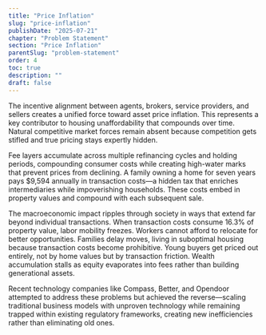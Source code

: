 ```yaml
---
title: "Price Inflation"
slug: "price-inflation"
publishDate: "2025-07-21"
chapter: "Problem Statement"
section: "Price Inflation"
parentSlug: "problem-statement"
order: 4
toc: true
description: ""
draft: false
---
```


The incentive alignment between agents, brokers, service providers, and sellers creates a unified force toward asset price inflation. This represents a key contributor to housing unaffordability that compounds over time. Natural competitive market forces remain absent because competition gets stifled and true pricing stays expertly hidden.

Fee layers accumulate across multiple refinancing cycles and holding periods, compounding consumer costs while creating high-water marks that prevent prices from declining. A family owning a home for seven years pays \$9,594 annually in transaction costs—a hidden tax that enriches intermediaries while impoverishing households. These costs embed in property values and compound with each subsequent sale.

The macroeconomic impact ripples through society in ways that extend far beyond individual transactions. When transaction costs consume 16.3% of property value, labor mobility freezes. Workers cannot afford to relocate for better opportunities. Families delay moves, living in suboptimal housing because transaction costs become prohibitive. Young buyers get priced out entirely, not by home values but by transaction friction. Wealth accumulation stalls as equity evaporates into fees rather than building generational assets.

Recent technology companies like Compass, Better, and Opendoor attempted to address these problems but achieved the reverse—scaling traditional business models with unproven technology while remaining trapped within existing regulatory frameworks, creating new inefficiencies rather than eliminating old ones.
